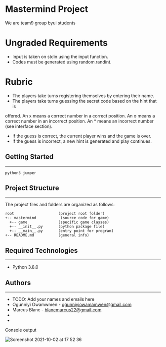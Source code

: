 # Mastermind Project

We are team9 group byui students

<h1>Ungraded Requirements</h1>
<ul>
<li>Input is taken on stdin using the input function.</li>
<li>Codes must be generated using random.randint.</li>
</ul>

<h1>Rubric</h1>
<ul>
<li>The players take turns registering themselves by entering their name.</li>
<li>The players take turns guessing the secret code based on the hint that is</li>
</ul>
offered. An x means a correct number in a correct position. An o means a
correct number in an incorrect position. An * means an incorrect number
(see interface section).

<ul>
<li>If the guess is correct, the current player wins and the game is over.</li>
<li>If the guess is incorrect, a new hint is generated and play continues.</li>
</ul>

## Getting Started

---

```
python3 jumper
```

## Project Structure

---

The project files and folders are organized as follows:

```
root                    (project root folder)
+-- mastermind           (source code for game)
  +-- game              (specific game classes)
  +-- __init__.py       (python package file)
  +-- __main__.py       (entry point for program)
+-- README.md           (general info)
```

## Required Technologies

---

- Python 3.8.0

## Authors

---

- TODO: Add your names and emails here
- Ogunniyi Owamwmen - ogunniyiowamamwen@gmail.com
- Marcus Blanc - blancmarcus22@gmail.com
-
-


Console output

![Screenshot 2021-10-02 at 17 52 36](https://user-images.githubusercontent.com/90800458/135723746-f221b566-01e9-46fa-b1de-f4cf564bcecd.png)
